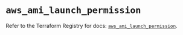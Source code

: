 # `aws_ami_launch_permission`

Refer to the Terraform Registry for docs: [`aws_ami_launch_permission`](https://registry.terraform.io/providers/hashicorp/aws/5.42.0/docs/resources/ami_launch_permission).
